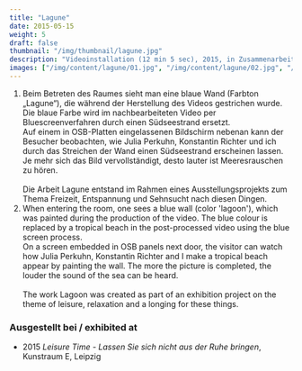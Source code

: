 ```yaml
---
title: "Lagune"
date: 2015-05-15
weight: 5
draft: false
thumbnail: "/img/thumbnail/lagune.jpg"
description: "Videoinstallation (12 min 5 sec), 2015, in Zusammenarbeit mit Julia Perkuhn und Konstantin Richter"
images: ["/img/content/lagune/01.jpg", "/img/content/lagune/02.jpg", "/img/content/lagune/03.jpg"]
---
```


1. Beim Betreten des Raumes sieht man eine blaue Wand (Farbton „Lagune“), die während der Herstellung des Videos gestrichen wurde. Die blaue Farbe wird im nachbearbeiteten Video per Bluescreenverfahren durch einen Südseestrand ersetzt. \
Auf einem in OSB-Platten eingelassenen Bildschirm nebenan kann der Besucher beobachten, wie Julia Perkuhn, Konstantin Richter und ich durch das Streichen der Wand einen Südseestrand erscheinen lassen. Je mehr sich das Bild vervollständigt, desto lauter ist Meeresrauschen zu hören. \
\
Die Arbeit Lagune entstand im Rahmen eines Ausstellungsprojekts zum Thema Freizeit, Entspannung und Sehnsucht nach diesen Dingen.
2. When entering the room, one sees a blue wall (color 'lagoon'), which was painted during the production of the video. The blue colour is replaced by a tropical beach in the post-processed video using the blue screen process. \
On a screen embedded in OSB panels next door, the visitor can watch how Julia Perkuhn, Konstantin Richter and I make a tropical beach appear by painting the wall. The more the picture is completed, the louder the sound of the sea can be heard. \
\
The work Lagoon was created as part of an exhibition project on the theme of leisure, relaxation and a longing for these things.

### Ausgestellt bei / exhibited at
* 2015 *Leisure Time - Lassen Sie sich nicht aus der Ruhe bringen*, Kunstraum E, Leipzig
